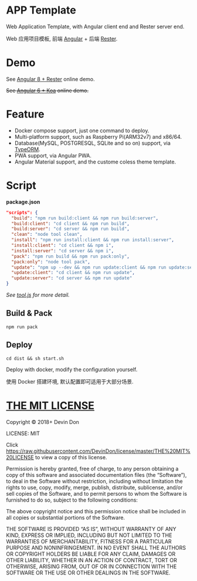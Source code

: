 # APP Template

Web Application Template, with Angular client end and Rester server end.

Web 应用项目模板, 前端 [Angular](https://angular.io) + 后端 [Rester](https://github.com/DevinDon/rester).

# Demo

See [Angular 8 + Rester](https://demo.don.red/aria2one) online demo.

<del>See [Angular 6 + Koa](https://devindon.github.io/aria2one) online demo.</del>

# Feature

- Docker compose support, just one command to deploy.
- Multi-platform support, such as Raspberry Pi(ARM32v7) and x86/64.
- Database(MySQL, POSTGRESQL, SQLite and so on) support, via [TypeORM](https://typeorm.io).
- PWA support, via Angular PWA.
- Angular Material support, and the custome coless theme template.

# Script

**package.json**

```json
"scripts": {
  "build": "npm run build:client && npm run build:server",
  "build:client": "cd client && npm run build",
  "build:server": "cd server && npm run build",
  "clean": "node tool clean",
  "install": "npm run install:client && npm run install:server",
  "install:client": "cd client && npm i",
  "install:server": "cd server && npm i",
  "pack": "npm run build && npm run pack:only",
  "pack:only": "node tool pack",
  "update": "npm up --dev && npm run update:client && npm run update:server",
  "update:client": "cd client && npm run update",
  "update:server": "cd server && npm run update"
}
```

*See [tool.js](https://github.com/DevinDon/aria2one/blob/master/tool.js) for more detail.*

## Build & Pack

```shell
npm run pack
```

## Deploy

```shell
cd dist && sh start.sh
```

Deploy with docker, modify the configuration yourself.

使用 Docker 搭建环境, 默认配置即可适用于大部分场景.

# [THE MIT LICENSE](https://raw.githubusercontent.com/DevinDon/license/master/THE%20MIT%20LICENSE)

Copyright © 2018+ Devin Don

LICENSE: MIT

Click https://raw.githubusercontent.com/DevinDon/license/master/THE%20MIT%20LICENSE to view a copy of this license.

Permission is hereby granted, free of charge, to any person obtaining a copy of this software and associated documentation files (the “Software”), to deal in the Software without restriction, including without limitation the rights to use, copy, modify, merge, publish, distribute, sublicense, and/or sell copies of the Software, and to permit persons to whom the Software is furnished to do so, subject to the following conditions:

The above copyright notice and this permission notice shall be included in all copies or substantial portions of the Software.

THE SOFTWARE IS PROVIDED “AS IS”, WITHOUT WARRANTY OF ANY KIND, EXPRESS OR IMPLIED, INCLUDING BUT NOT LIMITED TO THE WARRANTIES OF MERCHANTABILITY, FITNESS FOR A PARTICULAR PURPOSE AND NONINFRINGEMENT. IN NO EVENT SHALL THE AUTHORS OR COPYRIGHT HOLDERS BE LIABLE FOR ANY CLAIM, DAMAGES OR OTHER LIABILITY, WHETHER IN AN ACTION OF CONTRACT, TORT OR OTHERWISE, ARISING FROM, OUT OF OR IN CONNECTION WITH THE SOFTWARE OR THE USE OR OTHER DEALINGS IN THE SOFTWARE.
